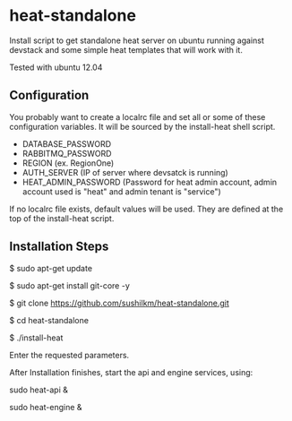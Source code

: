 heat-standalone
==========================

Install script to get standalone heat server on ubuntu running against devstack and 
some simple heat templates that will work with it.

Tested with ubuntu 12.04

Configuration
--------------
You probably want to create a localrc file and set all or some of these
configuration variables. It will be sourced by the install-heat shell script.

 - DATABASE_PASSWORD
 - RABBITMQ_PASSWORD
 - REGION (ex. RegionOne)
 - AUTH_SERVER (IP of server where devsatck is running)
 - HEAT_ADMIN_PASSWORD (Password for heat admin account, admin account used is "heat" and admin tenant is "service")

If no localrc file exists, default values will be used. They are defined
at the top of the install-heat script.

Installation Steps
----------------------------

$ sudo apt-get update

$ sudo apt-get install git-core -y

$ git clone https://github.com/sushilkm/heat-standalone.git

$ cd heat-standalone

$ ./install-heat

Enter the requested parameters.


After Installation finishes, start the api and engine services, using:

sudo heat-api &

sudo heat-engine &

